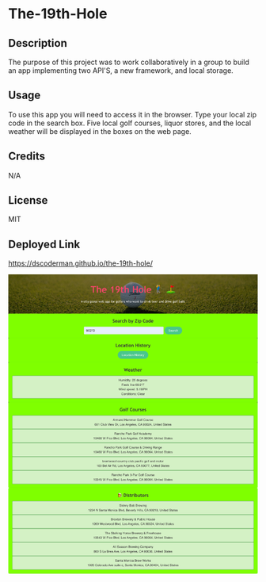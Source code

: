 # The-19th-Hole

## Description

The purpose of this project was to work collaboratively in a group to build an app implementing two API'S, a new framework, and local storage.

## Usage

To use this app you will need to access it in the browser. Type your local zip code in the search box. Five local golf courses, liquor stores, and the local weather will be displayed in the boxes on the web page.

## Credits

N/A

## License

MIT

## Deployed Link

https://dscoderman.github.io/the-19th-hole/

![Screenshot 19th Hole](/assets/screenshot%20pro.png)

